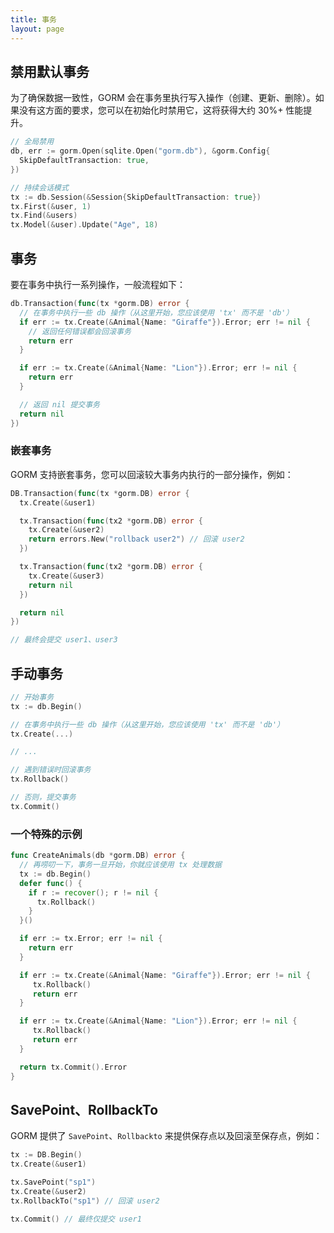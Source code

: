 ```yaml
---
title: 事务
layout: page
---
```


## 禁用默认事务

为了确保数据一致性，GORM 会在事务里执行写入操作（创建、更新、删除）。如果没有这方面的要求，您可以在初始化时禁用它，这将获得大约 30%+ 性能提升。

```go
// 全局禁用
db, err := gorm.Open(sqlite.Open("gorm.db"), &gorm.Config{
  SkipDefaultTransaction: true,
})

// 持续会话模式
tx := db.Session(&Session{SkipDefaultTransaction: true})
tx.First(&user, 1)
tx.Find(&users)
tx.Model(&user).Update("Age", 18)
```

## 事务

要在事务中执行一系列操作，一般流程如下：

```go
db.Transaction(func(tx *gorm.DB) error {
  // 在事务中执行一些 db 操作（从这里开始，您应该使用 'tx' 而不是 'db'）
  if err := tx.Create(&Animal{Name: "Giraffe"}).Error; err != nil {
    // 返回任何错误都会回滚事务
    return err
  }

  if err := tx.Create(&Animal{Name: "Lion"}).Error; err != nil {
    return err
  }

  // 返回 nil 提交事务
  return nil
})
```

### 嵌套事务

GORM 支持嵌套事务，您可以回滚较大事务内执行的一部分操作，例如：

```go
DB.Transaction(func(tx *gorm.DB) error {
  tx.Create(&user1)

  tx.Transaction(func(tx2 *gorm.DB) error {
    tx.Create(&user2)
    return errors.New("rollback user2") // 回滚 user2
  })

  tx.Transaction(func(tx2 *gorm.DB) error {
    tx.Create(&user3)
    return nil
  })

  return nil
})

// 最终会提交 user1、user3
```

## 手动事务

```go
// 开始事务
tx := db.Begin()

// 在事务中执行一些 db 操作（从这里开始，您应该使用 'tx' 而不是 'db'）
tx.Create(...)

// ...

// 遇到错误时回滚事务
tx.Rollback()

// 否则，提交事务
tx.Commit()
```

### 一个特殊的示例

```go
func CreateAnimals(db *gorm.DB) error {
  // 再唠叨一下，事务一旦开始，你就应该使用 tx 处理数据
  tx := db.Begin()
  defer func() {
    if r := recover(); r != nil {
      tx.Rollback()
    }
  }()

  if err := tx.Error; err != nil {
    return err
  }

  if err := tx.Create(&Animal{Name: "Giraffe"}).Error; err != nil {
     tx.Rollback()
     return err
  }

  if err := tx.Create(&Animal{Name: "Lion"}).Error; err != nil {
     tx.Rollback()
     return err
  }

  return tx.Commit().Error
}
```

## SavePoint、RollbackTo

GORM 提供了 `SavePoint`、`Rollbackto` 来提供保存点以及回滚至保存点，例如：

```go
tx := DB.Begin()
tx.Create(&user1)

tx.SavePoint("sp1")
tx.Create(&user2)
tx.RollbackTo("sp1") // 回滚 user2

tx.Commit() // 最终仅提交 user1
```

